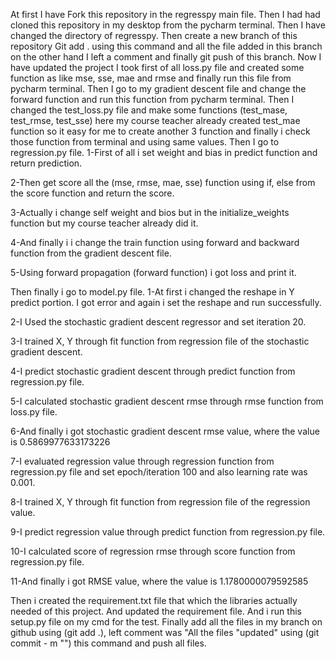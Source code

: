 At first I have Fork this repository in the regresspy main file. Then I had had cloned this repository in my desktop from the pycharm terminal. Then I have changed the directory of regresspy. Then create a new branch of this repository Git add . using this command and all the file added in this branch on the other hand I left a comment and finally git push of this branch. Now I have updated the project I took first of all loss.py file and created some function as like mse, sse, mae and rmse and finally run this file from pycharm terminal. Then I go to my gradient descent file and change the forward function and run this function from pycharm terminal. Then I changed the test_loss.py file and make some functions (test_mase, test_rmse, test_sse) here my course teacher already created test_mae function so it easy for me to create another 3 function and finally i check those function from terminal and using same values. Then I go to regression.py file. 1-First of all i set weight and bias in predict function and return prediction.

2-Then get score all the (mse, rmse, mae, sse) function using if, else from the score function and return the score.

3-Actually i change self weight and bios but in the initialize_weights function but my course teacher already did it.

4-And finally i i change the train function using forward and backward function from the gradient descent file.

5-Using forward propagation (forward function) i got loss and print it.

Then finally i go to model.py file. 1-At first i changed the reshape in Y predict portion. I got error and again i set the reshape and run successfully.

2-I Used the stochastic gradient descent regressor and set iteration 20.

3-I trained X, Y through fit function from regression file of the stochastic gradient descent.

4-I predict stochastic gradient descent through predict function from regression.py file.

5-I calculated stochastic gradient descent rmse through rmse function from loss.py file.

6-And finally i got stochastic gradient descent rmse value, where the value is 0.5869977633173226

7-I evaluated regression value through regression function from regression.py file and set epoch/iteration 100 and also learning rate was 0.001.

8-I trained X, Y through fit function from regression file of the regression value.

9-I predict regression value through predict function from regression.py file.

10-I calculated score of regression rmse through score function from regression.py file.

11-And finally i got RMSE value, where the value is 1.1780000079592585

Then i created the requirement.txt file that which the libraries actually needed of this project. And updated the requirement file. And i run this setup.py file on my cmd for the test. Finally add all the files in my branch on github using (git add .), left comment was "All the files "updated" using (git commit - m "") this command and push all files.
